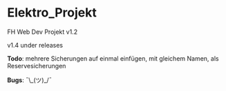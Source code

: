 # Elektro_Projekt
FH Web Dev Projekt v1.2

 v1.4 under releases


<strong>Todo</strong>:  mehrere Sicherungen auf einmal einfügen, mit gleichem Namen, als Reservesicherungen


<strong>Bugs</strong>:  ¯\\\_(ツ)\_/¯ 
